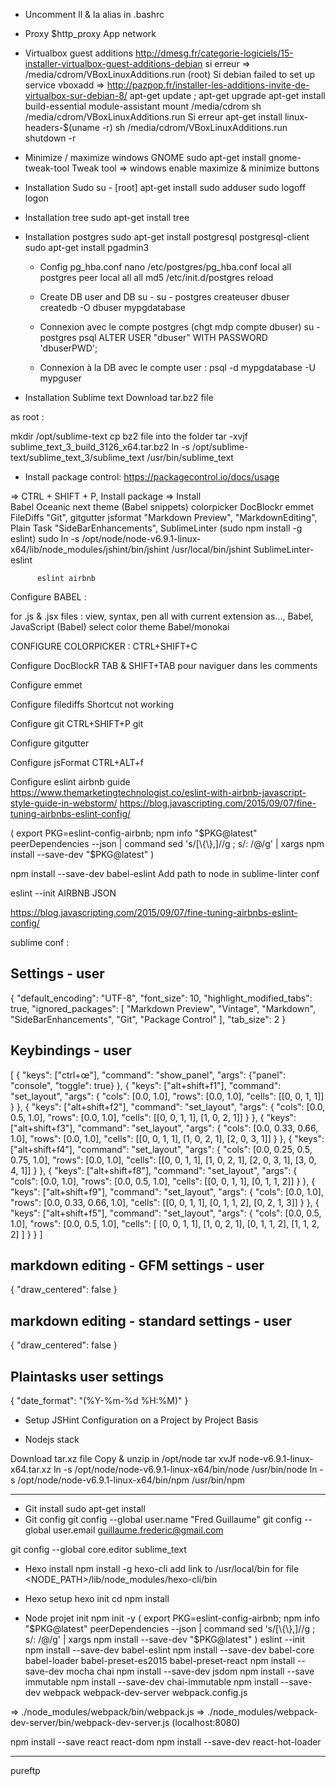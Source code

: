 - Uncomment ll & la alias in .bashrc

- Proxy 
$http_proxy
App network

- Virtualbox guest additions
http://dmesg.fr/categorie-logiciels/15-installer-virtualbox-guest-additions-debian
si erreur => /media/cdrom/VBoxLinuxAdditions.run (root)
Si debian failed to set up service vboxadd
=> http://pazpop.fr/installer-les-additions-invite-de-virtualbox-sur-debian-8/
apt-get update ; apt-get upgrade
apt-get install build-essential module-assistant
mount /media/cdrom
sh /media/cdrom/VBoxLinuxAdditions.run
Si erreur
apt-get install linux-headers-$(uname -r)
sh /media/cdrom/VBoxLinuxAdditions.run
shutdown -r

- Minimize / maximize windows GNOME
sudo apt-get install gnome-tweak-tool
Tweak tool => windows enable maximize & minimize buttons

- Installation Sudo
su - [root]
apt-get install sudo
adduser <user> sudo
logoff
logon

- Installation tree
sudo apt-get install tree

- Installation postgres
sudo apt-get install postgresql postgresql-client
sudo apt-get install pgadmin3

  - Config pg_hba.conf
nano /etc/postgres/pg_hba.conf
local all postgres  peer
local all all       md5
/etc/init.d/postgres reload

  - Create DB user and DB
su -
su - postgres
createuser dbuser
createdb -O dbuser mypgdatabase

  - Connexion avec le compte postgres (chgt mdp compte dbuser)
su - postgres
psql
ALTER USER "dbuser" WITH PASSWORD 'dbuserPWD';


  - Connexion à la DB avec le compte user :
psql -d mypgdatabase -U mypguser



- Installation Sublime text
Download tar.bz2 file

as root :

mkdir /opt/sublime-text
cp bz2 file into the folder
tar -xvjf sublime_text_3_build_3126_x64.tar.bz2
ln -s /opt/sublime-text/sublime_text_3/sublime_text /usr/bin/sublime_text

- Install package control:
https://packagecontrol.io/docs/usage

=> CTRL + SHIFT + P, Install package
=> Install  
          Babel
          Oceanic next theme
          (Babel snippets)
          colorpicker
          DocBlockr
          emmet
          FileDiffs 
          "Git",
          gitgutter
          jsformat
      "Markdown Preview",
          "MarkdownEditing",
          Plain Task
          "SideBarEnhancements",
          SublimeLinter (sudo npm install -g eslint)
          sudo ln -s /opt/node/node-v6.9.1-linux-x64/lib/node_modules/jshint/bin/jshint /usr/local/bin/jshint
          SublimeLinter-eslint

          eslint airbnb


          

Configure BABEL :

for .js & .jsx files : view, syntax, pen all with current extension as..., Babel, JavaScript (Babel)
select color theme Babel/monokai

CONFIGURE COLORPICKER :
CTRL+SHIFT+C

Configure DocBlockR
TAB & SHIFT+TAB pour naviguer dans les comments

Configure emmet

Configure filediffs
Shortcut not working

Configure git
CTRL+SHIFT+P git

Configure gitgutter

Configure jsFormat 
CTRL+ALT+f

Configure eslint
airbnb guide
https://www.themarketingtechnologist.co/eslint-with-airbnb-javascript-style-guide-in-webstorm/
https://blog.javascripting.com/2015/09/07/fine-tuning-airbnbs-eslint-config/

(
  export PKG=eslint-config-airbnb;
  npm info "$PKG@latest" peerDependencies --json | command sed 's/[\{\},]//g ; s/: /@/g' | xargs npm install --save-dev "$PKG@latest"
)

npm install --save-dev babel-eslint
Add path to node in sublime-linter conf

eslint --init
AIRBNB JSON


https://blog.javascripting.com/2015/09/07/fine-tuning-airbnbs-eslint-config/


sublime conf :

## Settings - user

{
    "default_encoding": "UTF-8",
    "font_size": 10,
    "highlight_modified_tabs": true,
    "ignored_packages":
    [
        "Markdown Preview",
        "Vintage",
        "Markdown",
        "SideBarEnhancements",
        "Git",
        "Package Control"
    ],
    "tab_size": 2
}

## Keybindings - user
[
    { "keys": ["ctrl+œ"], "command": "show_panel", "args": {"panel": "console", "toggle": true} },
    {
        "keys": ["alt+shift+f1"],
        "command": "set_layout",
        "args":
        {
            "cols": [0.0, 1.0],
            "rows": [0.0, 1.0],
            "cells": [[0, 0, 1, 1]]
        }
    },
    {
        "keys": ["alt+shift+f2"],
        "command": "set_layout",
        "args":
        {
            "cols": [0.0, 0.5, 1.0],
            "rows": [0.0, 1.0],
            "cells": [[0, 0, 1, 1], [1, 0, 2, 1]]
        }
    },
    {
        "keys": ["alt+shift+f3"],
        "command": "set_layout",
        "args":
        {
            "cols": [0.0, 0.33, 0.66, 1.0],
            "rows": [0.0, 1.0],
            "cells": [[0, 0, 1, 1], [1, 0, 2, 1], [2, 0, 3, 1]]
        }
    },
    {
        "keys": ["alt+shift+f4"],
        "command": "set_layout",
        "args":
        {
            "cols": [0.0, 0.25, 0.5, 0.75, 1.0],
            "rows": [0.0, 1.0],
            "cells": [[0, 0, 1, 1], [1, 0, 2, 1], [2, 0, 3, 1], [3, 0, 4, 1]]
        }
    },
    {
        "keys": ["alt+shift+f8"],
        "command": "set_layout",
        "args":
        {
            "cols": [0.0, 1.0],
            "rows": [0.0, 0.5, 1.0],
            "cells": [[0, 0, 1, 1], [0, 1, 1, 2]]
        }
    },
    {
        "keys": ["alt+shift+f9"],
        "command": "set_layout",
        "args":
        {
            "cols": [0.0, 1.0],
            "rows": [0.0, 0.33, 0.66, 1.0],
            "cells": [[0, 0, 1, 1], [0, 1, 1, 2], [0, 2, 1, 3]]
        }
    },
    {
        "keys": ["alt+shift+f5"],
        "command": "set_layout",
        "args":
        {
            "cols": [0.0, 0.5, 1.0],
            "rows": [0.0, 0.5, 1.0],
            "cells":
            [
                [0, 0, 1, 1], [1, 0, 2, 1],
                [0, 1, 1, 2], [1, 1, 2, 2]
            ]
        }
    }
]


## markdown editing - GFM settings - user
{
    "draw_centered": false
}


## markdown editing - standard settings - user
{
    "draw_centered": false
}

## Plaintasks user settings
{
  "date_format": "(%Y-%m-%d %H:%M)"
}




- Setup JSHint Configuration on a Project by Project Basis



- Nodejs stack

Download tar.xz file
Copy & unzip in /opt/node
tar xvJf node-v6.9.1-linux-x64.tar.xz
ln -s /opt/node/node-v6.9.1-linux-x64/bin/node /usr/bin/node
ln -s /opt/node/node-v6.9.1-linux-x64/bin/npm /usr/bin/npm




---------------------------------------------
- Git install
sudo apt-get install
- Git config
git config --global user.name "Fred Guillaume"
git config --global user.email guillaume.frederic@gmail.com

git config --global core.editor sublime_text

- Hexo install
npm install -g hexo-cli
add link to /usr/local/bin for file <NODE_PATH>/lib/node_modules/hexo-cli/bin

- Hexo setup
hexo init <folder>
cd <folder>
npm install





- Node projet init
npm init -y
(
  export PKG=eslint-config-airbnb;
  npm info "$PKG@latest" peerDependencies --json | command sed 's/[\{\},]//g ; s/: /@/g' | xargs npm install --save-dev "$PKG@latest"
)
eslint --init
npm install --save-dev babel-eslint
npm install --save-dev babel-core babel-loader babel-preset-es2015 babel-preset-react
npm install --save-dev mocha chai
npm install --save-dev jsdom
npm install --save immutable
npm install --save-dev chai-immutable
npm install --save-dev webpack webpack-dev-server
webpack.config.js

=> ./node_modules/webpack/bin/webpack.js
=> ./node_modules/webpack-dev-server/bin/webpack-dev-server.js (localhost:8080)

npm install --save react react-dom
npm install --save-dev react-hot-loader











---------------------------
pureftp
